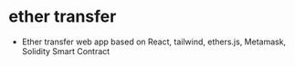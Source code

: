 # ether transfer
- Ether transfer web app based on React, tailwind, ethers.js, Metamask, Solidity Smart Contract
